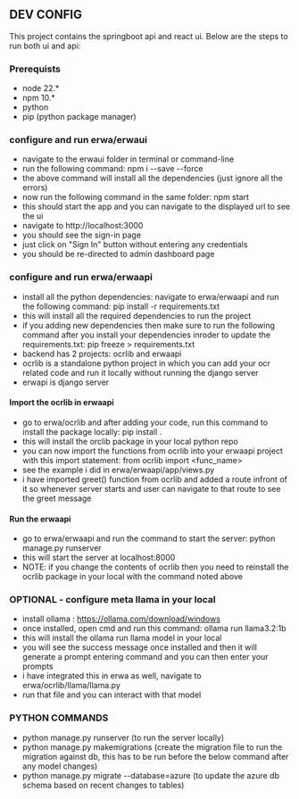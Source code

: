 ## DEV CONFIG ##

This project contains the springboot api and react ui. Below are the steps to run both ui and api:

### Prerequists ###
- node 22.*
- npm 10.*
- python
- pip (python package manager)

### configure and run  erwa/erwaui ###
- navigate to the erwaui folder in terminal or command-line
- run the following command: npm i --save --force
- the above command will install all the dependencies (just ignore all the errors)
- now run the following command in the same folder: npm start
- this should start the app and you can navigate to the displayed url to see the ui
- navigate to http://localhost:3000
- you should see the sign-in page
- just click on "Sign In" button without entering any credentials
- you should be re-directed to admin dashboard page

### configure and run  erwa/erwaapi ###
- install all the python dependencies: navigate to erwa/erwaapi and run the following command: pip install -r requirements.txt
- this will install all the required dependencies to run the project
- if you adding new dependencies then make sure to run the following command after you install your dependencies inroder to update the requirements.txt: pip freeze > requirements.txt
- backend has 2 projects: ocrlib and erwaapi
- ocrlib is a standalone python project in which you can add your ocr related code and run it locally without running the django server
- erwapi is django server 
#### Import the ocrlib in erwaapi ####
- go to erwa/ocrlib and after adding your code, run this command to install the package locally: pip install .
- this will install the orclib package in your local python repo
- you can now import the functions from ocrlib into your erwaapi project with this import statement: from ocrlib import <func_name>
- see the example i did in erwa/erwaapi/app/views.py
- i have imported greet() function from ocrlib and added a route infront of it so whenever server starts and user can navigate to that route to see the greet message
#### Run the erwaapi ####
- go to erwa/erwaapi and run the command to start the server: python manage.py runserver
- this will start the server at localhost:8000
- NOTE: if you change the contents of ocrlib then you need to reinstall the ocrlib package in your local with the command noted above

### OPTIONAL - configure meta llama in your local ###
- install ollama : https://ollama.com/download/windows
- once installed, open cmd and run this command: ollama run llama3.2:1b
- this will install the ollama run llama model in your local 
- you will see the success message once installed and then it will generate a prompt entering command and you can then enter your prompts
- i have integrated this in erwa as well, navigate to erwa/ocrlib/llama/llama.py
- run that file and you can interact with that model


### PYTHON COMMANDS ###
- python manage.py runserver (to run the server locally)
- python manage.py makemigrations    (create the migration file to run the migration against db, this has to be run before the below command after any model changes)
- python manage.py migrate --database=azure (to update the azure db schema based on recent changes to tables)
